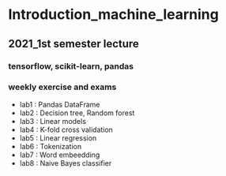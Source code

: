 # Introduction_machine_learning

## 2021_1st semester lecture
### tensorflow, scikit-learn, pandas

### weekly exercise and exams
+ lab1 : Pandas DataFrame
+ lab2 : Decision tree, Random forest
+ lab3 : Linear models 
+ lab4 : K-fold cross validation
+ lab5 : Linear regression
+ lab6 : Tokenization
+ lab7 : Word embeedding
+ lab8 : Naive Bayes classifier
